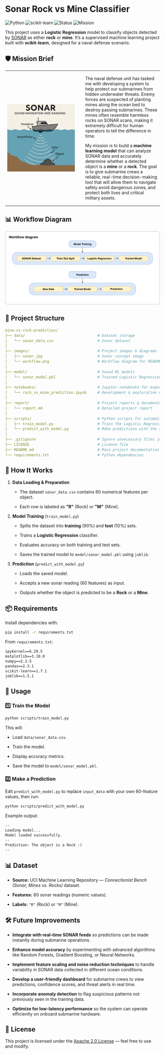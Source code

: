 # Sonar Rock vs Mine Classifier

![Python](https://img.shields.io/badge/Python-3.10-blue?logo=python&logoColor=white) ![scikit-learn](https://img.shields.io/badge/scikit--learn-ML%20Model-orange?logo=scikit-learn&logoColor=white) ![Status](https://img.shields.io/badge/Status-Active-brightgreen) ![Mission](https://img.shields.io/badge/Mission-Naval%20Defense-navy)


This project uses a **Logistic Regression** model to classify objects detected by [SONAR](https://en.wikipedia.org/wiki/Sonar) as either **rock** or **mine**. It’s a supervised machine learning project built with **scikit-learn**, designed for a naval defense scenario.


## 🛡 Mission Brief

<table>
<tr>
<td width="240">
  <img src="images/sonar.jpg" alt="SONAR Icon" width="220" height="220">
</td>
<td>
  <p>
  The naval defense unit has tasked me with developing a system to help protect our submarines from hidden underwater threats. Enemy forces are suspected of planting mines along the ocean bed to destroy passing submarines. These mines often resemble harmless rocks on SONAR scans, making it extremely difficult for human operators to tell the difference in time.  
  </p>
  <p>
  My mission is to build a <strong>machine learning model</strong> that can analyze SONAR data and accurately determine whether a detected object is a <strong>mine</strong> or a <strong>rock</strong>. The goal is to give submarine crews a reliable, real-time decision-making tool that will allow them to navigate safely avoid dangerous zones, and protect both lives and critical military assets.
  </p>
</td>
</tr>
</table>


## 📊 Workflow Diagram

![Training and Prediction Flow](images/workflow.png)


## 📂 Project Structure

```yaml
mine-vs-rock-prediction/
├── data/                                 # Dataset storage
│   └── sonar_data.csv                    # Sonar dataset
│
├── images/                               # Project images & diagrams
│   ├── sonar.jpg                         # Sonar concept image
│   └── workflow.png                      # Workflow diagram for README/report
│
├── model/                                # Saved ML models
│   └── sonar_model.pkl                   # Trained Logistic Regression model
│
├── notebooks/                            # Jupyter notebooks for experiments
│   └── rock_vs_mine_prediction.ipynb     # Development & exploration notebook
│
├── report/                               # Project reports & documentation
│   └── report.md                         # Detailed project report
│
├── scripts/                              # Python scripts for automation
│   ├── train_model.py                    # Train the Logistic Regression model
│   └── predict_with_model.py             # Make predictions with the saved model
│
├── .gitignore                            # Ignore unnecessary files in Git
├── LICENSE                               # License file
├── README.md                             # Main project documentation
└── requirements.txt                      # Python dependencies

```


## 🧠 How It Works

1. **Data Loading & Preparation**
    
    - The dataset `sonar_data.csv` contains 60 numerical features per object.
        
    - Each row is labeled as **"R"** (Rock) or **"M"** (Mine).
        
2. **Model Training** (`train_model.py`)
    
    - Splits the dataset into **training** (90%) and **test** (10%) sets.
        
    - Trains a **Logistic Regression** classifier.
        
    - Evaluates accuracy on both training and test sets.
        
    - Saves the trained model to `model/sonar_model.pkl` using `joblib`.
        
3. **Prediction** (`predict_with_model.py`)
    
    - Loads the saved model.
        
    - Accepts a new sonar reading (60 features) as input.
        
    - Outputs whether the object is predicted to be a **Rock** or a **Mine**.
        


## 📦 Requirements

Install dependencies with:

```bash
pip install -r requirements.txt
```

From `requirements.txt`:

```
ipykernel==6.29.5
matplotlib==3.10.0
numpy==2.2.5
pandas==2.3.1 
scikit-learn==1.7.1
joblib==1.5.1
```


## 🚀 Usage

### 1️⃣ Train the Model

```bash
python scripts/train_model.py
```

This will:

- Load `data/sonar_data.csv`.
    
- Train the model.
    
- Display accuracy metrics.
    
- Save the model to `model/sonar_model.pkl`.
    
### 2️⃣ Make a Prediction

Edit `predict_with_model.py` to replace `input_data` with your own 60-feature values, then run:

```bash
python scripts/predict_with_model.py
```

Example output:

```
--
Loading model...
Model loaded successfully.
--
Prediction: The object is a Rock :)
--
```


## 📊 Dataset

- **Source:** UCI Machine Learning Repository — _Connectionist Bench (Sonar, Mines vs. Rocks)_ dataset.
    
- **Features:** 60 sonar readings (numeric values).
    
- **Labels:** `"R"` (Rock) or `"M"` (Mine).
    

## 🛠 Future Improvements

- **Integrate with real-time SONAR feeds** so predictions can be made instantly during submarine operations.
    
- **Enhance model accuracy** by experimenting with advanced algorithms like Random Forests, Gradient Boosting, or Neural Networks.
    
- **Implement feature scaling and noise reduction techniques** to handle variability in SONAR data collected in different ocean conditions.
    
- **Develop a user-friendly dashboard** for submarine crews to view predictions, confidence scores, and threat alerts in real time.
    
- **Incorporate anomaly detection** to flag suspicious patterns not previously seen in the training data.
    
- **Optimize for low-latency performance** so the system can operate efficiently on onboard submarine hardware.
    

## 📜 License

This project is licensed under the [Apache 2.0 License](https://github.com/abdullahakintobi/mine-vs-rock-prediction#) — feel free to use and modify.